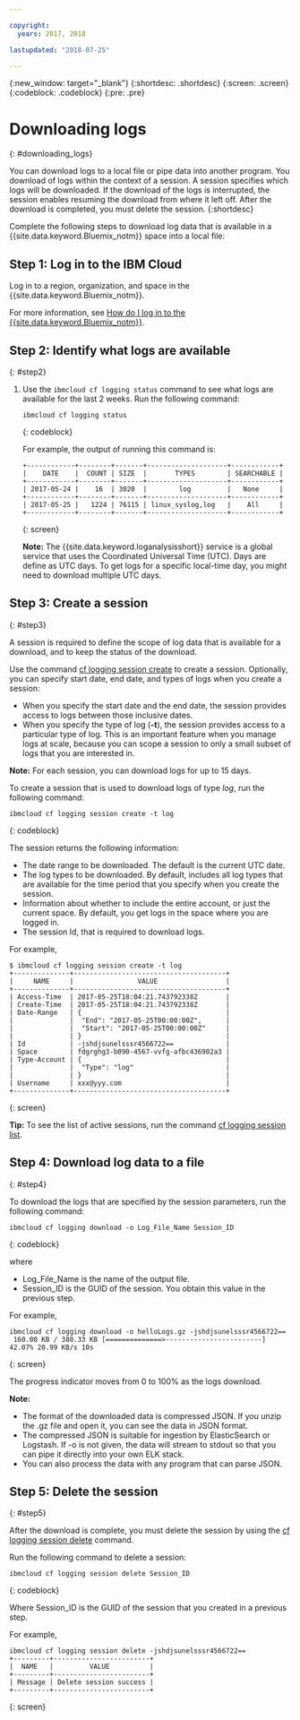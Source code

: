 ```yaml
---

copyright:
  years: 2017, 2018

lastupdated: "2018-07-25"

---
```



{:new_window: target="_blank"}
{:shortdesc: .shortdesc}
{:screen: .screen}
{:codeblock: .codeblock}
{:pre: .pre}

# Downloading logs
{: #downloading_logs}

You can download logs to a local file or pipe data into another program. You download of logs within the context of a session. A session specifies which logs will be downloaded. If the download of the logs is interrupted, the session enables resuming the download from where it left off. After the download is completed, you must delete the session.
{:shortdesc}

Complete the following steps to download log data that is available in a {{site.data.keyword.Bluemix_notm}} space into a local file:

## Step 1: Log in to the IBM Cloud

Log in to a region, organization, and space in the {{site.data.keyword.Bluemix_notm}}. 

For more information, see [How do I log in to the {{site.data.keyword.Bluemix_notm}}](/docs/services/CloudLogAnalysis/qa/cli_qa.html#login).

## Step 2: Identify what logs are available
{: #step2}

1. Use the `ibmcloud cf logging status` command to see what logs are available for the last 2 weeks. Run the following command:

    ```
    ibmcloud cf logging status
    ```
    {: codeblock}
    
    For example, the output of running this command is:
    
    ```
    +------------+--------+-------+--------------------+------------+
    |    DATE    |  COUNT | SIZE  |       TYPES        | SEARCHABLE |
    +------------+--------+-------+--------------------+------------+
    | 2017-05-24 |    16  | 3020  |        log         |   None     |
    +------------+--------+-------+--------------------+------------+
    | 2017-05-25 |   1224 | 76115 | linux_syslog,log   |    All     |
    +------------+--------+-------+--------------------+------------+
    ```
    {: screen}

    **Note:** The {{site.data.keyword.loganalysisshort}} service is a global service that uses the Coordinated Universal Time (UTC). Days are define as UTC days. To get logs for a specific local-time day, you might need to download multiple UTC days.


## Step 3: Create a session
{: #step3}

A session is required to define the scope of log data that is available for a download, and to keep the status of the download. 

Use the command [cf logging session create](/docs/services/CloudLogAnalysis/reference/logging_cli.html#session_create) to create a session. Optionally, you can specify start date, end date, and types of logs when you create a session:  

* When you specify the start date and the end date, the session provides access to logs between those inclusive dates. 
* When you specify the type of log (**-t**), the session provides access to a particular type of log. This is an important feature when you manage logs at scale, because you can scope a session to only a small subset of logs that you are interested in.

**Note:** For each session, you can download logs for up to 15 days.

To create a session that is used to download logs of type *log*, run the following command:

```
ibmcloud cf logging session create -t log
```
{: codeblock}

The session returns the following information:

* The date range to be downloaded. The default is the current UTC date.
* The log types to be downloaded. By default, includes all log types that are available for the time period that you specify when you create the session. 
* Information about whether to include the entire account, or just the current space. By default, you get logs in the space where you are logged in.
* The session Id, that is required to download logs.

For example,

```
$ ibmcloud cf logging session create -t log     
+--------------+--------------------------------------+
|     NAME     |                VALUE                 |
+--------------+--------------------------------------+
| Access-Time  | 2017-05-25T18:04:21.743792338Z       |
| Create-Time  | 2017-05-25T18:04:21.743792338Z       |
| Date-Range   | {                                    |
|              |  "End": "2017-05-25T00:00:00Z",      |
|              |  "Start": "2017-05-25T00:00:00Z"     |
|              | }                                    |
| Id           | -jshdjsunelsssr4566722==             |
| Space        | fdgrghg3-b090-4567-vvfg-afbc436902a3 |
| Type-Account | {                                    |
|              |  "Type": "log"                       |
|              | }                                    |
| Username     | xxx@yyy.com                          |
+--------------+--------------------------------------+
```
{: screen}

**Tip:** To see the list of active sessions, run the command [cf logging session list](/docs/services/CloudLogAnalysis/reference/logging_cli.html#session_list).

## Step 4: Download log data to a file
{: #step4}

To download the logs that are specified by the session parameters, run the following command:

```
ibmcloud cf logging download -o Log_File_Name Session_ID
```
{: codeblock}

where

* Log_File_Name is the name of the output file.
* Session_ID is the GUID of the session. You obtain this value in the previous step.

For example,

```
ibmcloud cf logging download -o helloLogs.gz -jshdjsunelsssr4566722==
 160.00 KB / 380.33 KB [==============>------------------------]  42.07% 20.99 KB/s 10s
```
{: screen}

The progress indicator moves from 0 to 100% as the logs download.

**Note:** 

* The format of the downloaded data is compressed JSON. If you unzip the .gz file and open it, you can see the data in JSON format. 
* The compressed JSON is suitable for ingestion by ElasticSearch or Logstash. If -o is not given, the data will stream to stdout so that you can pipe it directly into your own ELK stack.
* You can also process the data with any program that can parse JSON. 

## Step 5: Delete the session
{: #step5}

After the download is complete, you must delete the session by using the [cf logging session delete](/docs/services/CloudLogAnalysis/reference/logging_cli.html#session_delete) command. 

Run the following command to delete a session:

```
ibmcloud cf logging session delete Session_ID
```
{: codeblock}

Where Session_ID is the GUID of the session that you created in a previous step.

For example,

```
ibmcloud cf logging session delete -jshdjsunelsssr4566722==
+---------+------------------------+
|  NAME   |         VALUE          |
+---------+------------------------+
| Message | Delete session success |
+---------+------------------------+
```
{: screen}




